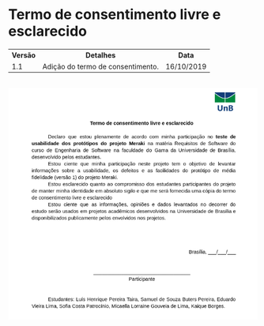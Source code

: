 # Termo de consentimento livre e esclarecido

<table class="versions">
	<tr>
		<th class="version_header">Versão</th>
		<th>Detalhes</th>
		<th>Data</th>
	</tr>
  <tr>
		<td>1.1</td>
		<td>Adição do termo de consentimento.</td>
		<td>16/10/2019</td>
	</tr>
</table> 
<br>

<img src="../assets/consentimento/termo.png">